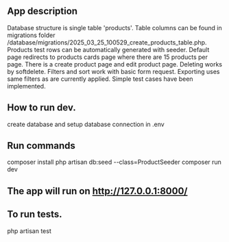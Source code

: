 ## App description

Database structure is single table 'products'. Table columns can be found in migrations folder /database/migrations/2025_03_25_100529_create_products_table.php.
Products test rows can be automatically generated with seeder.
Default page redirects to products cards page where there are 15 products per page. There is a create product page and edit product page.
Deleting works by softdelete.
Filters and sort work with basic form request.
Exporting uses same filters as are currently applied.
Simple test cases have been implemented.

## How to run dev.
create database and setup database connection in .env

## Run commands

composer install
php artisan db:seed --class=ProductSeeder
composer run dev

## The app will run on http://127.0.0.1:8000/

## To run tests.

php artisan test

